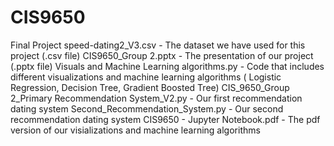 # CIS9650
Final Project
speed-dating2_V3.csv - The dataset we have used for this project (.csv file)
CIS9650_Group 2.pptx - The presentation of our project (.pptx file)
Visuals and Machine Learning algorithms.py - Code that includes different visualizations and machine learning algorithms ( Logistic Regression, Decision Tree, Gradient Boosted Tree)
CIS_9650_Group 2_Primary Recommendation System_V2.py - Our first recommendation dating system 
Second_Recommendation_System.py - Our second recommendation dating system
CIS9650 - Jupyter Notebook.pdf - The pdf version of our visializations and machine learning algorithms 
